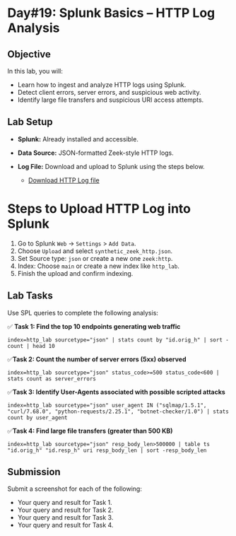 # Day#19: Splunk Basics – HTTP Log Analysis

## Objective
In this lab, you will:
- Learn how to ingest and analyze HTTP logs using Splunk.
- Detect client errors, server errors, and suspicious web activity.
- Identify large file transfers and suspicious URI access attempts.

## Lab Setup
- **Splunk:** Already installed and accessible.
- **Data Source:** JSON-formatted Zeek-style HTTP logs.
- **Log File:** Download and upload to Splunk using the steps below.

  - [Download HTTP Log file]()

# Steps to Upload HTTP Log into Splunk
1. Go to Splunk `Web` → `Settings` > `Add Data`.
2. Choose `Upload` and select `synthetic_zeek_http.json`.
3. Set Source type: `json` or create a new one `zeek:http`.
4. Index: Choose `main` or create a new index like `http_lab`.
5. Finish the upload and confirm indexing.

## Lab Tasks
Use SPL queries to complete the following analysis:

✅ **Task 1: Find the top 10 endpoints generating web traffic**<br>
      
    index=http_lab sourcetype="json" | stats count by "id.orig_h" | sort -count | head 10

✅**Task 2: Count the number of server errors (5xx) observed**
      
    index=http_lab sourcetype="json" status_code>=500 status_code<600 | stats count as server_errors

✅**Task 3: Identify User-Agents associated with possible scripted attacks**
   
    index=http_lab sourcetype="json" user_agent IN ("sqlmap/1.5.1", "curl/7.68.0", "python-requests/2.25.1", "botnet-checker/1.0") | stats count by user_agent

✅**Task 4: Find large file transfers (greater than 500 KB)**
     
    index=http_lab sourcetype="json" resp_body_len>500000 | table ts "id.orig_h" "id.resp_h" uri resp_body_len | sort -resp_body_len

## Submission
Submit a screenshot for each of the following:

- Your query and result for Task 1.
- Your query and result for Task 2.
- Your query and result for Task 3.
- Your query and result for Task 4.

